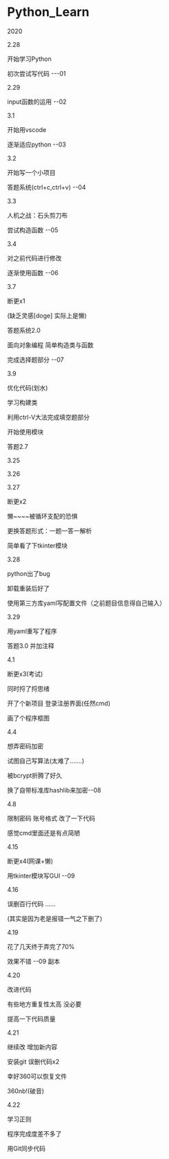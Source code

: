 # Python_Learn
2020


2.28

开始学习Python

初次尝试写代码 ---01


2.29

input函数的运用 --02


3.1

开始用vscode

逐渐适应python --03


3.2

开始写一个小项目

答题系统(ctrl+c,ctrl+v) --04


3.3

人机之战：石头剪刀布

尝试构造函数 --05


3.4

对之前代码进行修改

逐渐使用函数  --06


3.7

断更x1

(缺乏灵感[doge] 实际上是懒)

答题系统2.0

面向对象编程 简单构造类与函数

完成选择题部分 --07


3.9

优化代码(划水)

学习构建类

利用ctrl-V大法完成填空题部分

开始使用模块

答题2.7


3.25 

3.26 

3.27

断更x2

懒~~~~被循环支配的恐惧

更换答题形式：一题一答一解析

简单看了下tkinter模块


3.28

python出了bug

卸载重装后好了

使用第三方库yaml写配置文件（之前题目信息得自己输入）


3.29

用yaml重写了程序

答题3.0 并加注释


4.1

 断更x3(考试)

同时捋了捋思绪

开了个新项目 登录注册界面(任然cmd)

画了个程序框图


4.4

想弄密码加密

试图自己写算法(太难了.......)

被bcrypt折腾了好久

换了自带标准库hashlib来加密--08


4.8

限制密码 账号格式 改了一下代码

感觉cmd里面还是有点简陋 


4.15

断更x4(网课+懒)

用tkinter模块写GUI --09


4.16

误删百行代码 ......

(其实是因为老是报错一气之下删了)


4.19

花了几天终于弄完了70%

效果不错           --09 副本


4.20

改进代码

有些地方重复性太高 没必要

提高一下代码质量


4.21

继续改 增加新内容

安装git 误删代码x2 

幸好360可以恢复文件

360nb!(破音)


4.22

学习正则

程序完成度差不多了

用Git同步代码     
